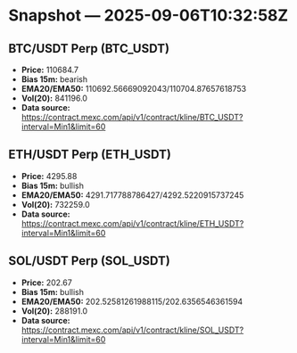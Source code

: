 # Snapshot — 2025-09-06T10:32:58Z

## BTC/USDT Perp (BTC_USDT)
- **Price:** 110684.7
- **Bias 15m:** bearish
- **EMA20/EMA50:** 110692.56669092043/110704.87657618753
- **Vol(20):** 841196.0
- **Data source:** https://contract.mexc.com/api/v1/contract/kline/BTC_USDT?interval=Min1&limit=60

## ETH/USDT Perp (ETH_USDT)
- **Price:** 4295.88
- **Bias 15m:** bullish
- **EMA20/EMA50:** 4291.717788786427/4292.5220915737245
- **Vol(20):** 732259.0
- **Data source:** https://contract.mexc.com/api/v1/contract/kline/ETH_USDT?interval=Min1&limit=60

## SOL/USDT Perp (SOL_USDT)
- **Price:** 202.67
- **Bias 15m:** bullish
- **EMA20/EMA50:** 202.52581261988115/202.6356546361594
- **Vol(20):** 288191.0
- **Data source:** https://contract.mexc.com/api/v1/contract/kline/SOL_USDT?interval=Min1&limit=60
